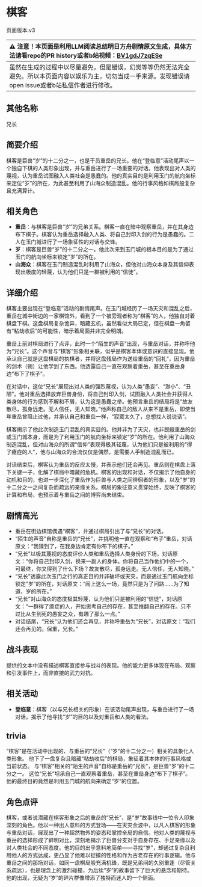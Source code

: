 # 棋客
页面版本:v3
 

| :warning: 注意！本页面是利用LLM阅读总结明日方舟剧情原文生成，具体方法请看repo的PR history或者b站视频：[BV1gdJ7zqESe](https://www.bilibili.com/video/BV1gdJ7zqESe/)         |
|:----------------------------|
| 虽然在生成的过程中以尽量避免，但是错误，幻觉等等仍然无法完全避免。所以本页面内容以娱乐为主，切勿当成一手来源。发现错误请open issue或者b站私信作者进行修改。|



## 其他名称
兄长
## 简要介绍
棋客是巨兽“岁”的十二分之一，也是干员重岳的兄长。他在“登临意”活动尾声以一个独自下棋的人类形象出现，并与重岳进行了一场重要的对话。他表现出对人类的蔑视，认为重岳试图融入人类社会是愚蠢的。他的真实目的是利用玉门的航向坐标来定位“岁”的所在，为此甚至利用了山海众制造混乱。他的行事风格如棋局般复杂且充满算计。
## 相关角色
-   **重岳**：与棋客是巨兽“岁”的兄弟关系。棋客一直在暗中观察重岳，并在其身边布下棋子。棋客认为重岳选择融入人类、将自己封印入剑的行为是愚蠢的。二人在玉门城进行了一场象征性的对话与交锋。
-   **岁**：棋客是巨兽“岁”的十二分之一。他此次来到玉门城的根本目的是为了通过玉门的航向坐标来锁定“岁”的所在。
-   **山海众**：棋客在玉门制造混乱时利用了山海众，但他对山海众本身及其信仰表现出极度的轻蔑，认为他们只是一群被利用的“信徒”。
## 详细介绍
棋客主要出现在“登临意”活动的剧情尾声。在玉门城经历了一场天灾和混乱之后，重岳在城中街边的一家棋馆外，看到了一个被旁观者称为“棋客”的人，他独自对着棋盘下棋。这盘棋局复杂诡异，暗藏玄机，虽然看似大局已定，但在棋盘一角留有“粘劫收后”的可能性，暗示着局面并非完全明朗。

重岳上前对棋局进行了点评，此时一个“陌生的声音”出现，与重岳对话，并称呼他为“兄长”。这个声音与“棋客”形象相关联，似乎是棋客本体或意识的直接显现。他承认自己就是这盘棋局的执棋者，并将这盘残局作为送给重岳的“回礼”，因为重岳的剑术（朔）让他学到了东西。他透露自己一直在观察着重岳，甚至在重岳身边“布下了棋子”。

在对话中，这位“兄长”展现出对人类的强烈蔑视，认为人类“愚妄”、“渺小”、“丑陋”。他对重岳选择放弃巨兽身份，将自己封印入剑，试图融入人类社会并获得人类身体的行为感到不解和不屑，认为这是愚蠢之举。他预言重岳的结局将是“故友散尽，孤身远走。无人信任，无人知晓。”他声称自己的敌人从来不是重岳，即使当年重岳曾阻止过他，并承认自己和重岳一样，“寂寞太久了，总想找人说说话”。

棋客揭示了他此次制造玉门混乱的真实目的。他并非为了天灾，也非觊觎重岳的剑或玉门城本身，而是为了利用玉门的航向坐标来锁定“岁”的所在。他利用了山海众制造混乱，但对山海众的所谓“信仰”表现得极其轻蔑，认为他们只是被利用的“得了癔症的人”，他与山海众的合流仅仅是偶然，是需要人手制造混乱而已。

对话结束后，棋客认为重岳的反应太慢，并表示他们还会再见。重岳则在棋盘上落下关键一子，化解了棋局中暗藏的危机。棋客的出现和对话，不仅揭示了他自身的动机和目的，也进一步深化了重岳作为巨兽与人类之间徘徊者的形象，以及“岁”的十二分之一之间复杂而疏远的亲缘关系。棋局的象征意义贯穿始终，反映了棋客的计算和布局，也预示着与重岳之间的博弈尚未结束。
## 剧情高光
- 重岳在街边棋馆偶遇“棋客”，并通过棋局引出了与“兄长”的对话。
- “陌生的声音”自称是重岳的“兄长”，并挑明他一直在观察和“布子”重岳，对话原文：“我猜到了，在我身边肯定有你布下的棋子。”
- “兄长”以极其蔑视的态度评价人类和重岳选择人类身份的下场，对话原文：“你将自己封印入剑，换来一副人的身体。你将自己当作他们中的一个，可最终，你又得到了什么下场？故友散尽，孤身远走。无人信任，无人知晓。”
- “兄长”透露此次玉门之行的真正目的并非破坏或天灾，而是通过玉门航向坐标锁定“岁”的所在，对话原文：“闹上这么一场，竟然只是为了问路......为了知道，岁的所在。”
- “兄长”对山海众的态度极其轻蔑，认为他们只是被利用的“信徒”，对话原文：“一群得了癔症的人，开始思考自己的存在，甚至推翻自己的存在。只不过比从生到死的愚妄之众，有趣了那么一点。”
- 对话结尾，“兄长”认为他们还会再见，并称呼重岳为“兄长”，对话原文：“我们还会再见的。保重，兄长。”
## 战斗表现
提供的文本中没有描述棋客直接参与战斗的表现。他的能力更多体现在布局、观察和引发事件上，而非直接的武力对抗。
## 相关活动
-   **登临意**：棋客（以与兄长相关的形象）在该活动尾声出现，与重岳进行了一场对话，揭示了他寻找“岁”的目的以及对重岳和人类的看法。
## trivia
“棋客”是在活动中出现的、与重岳的“兄长”（“岁”的十二分之一）相关的具象化人类形象。
他下了一盘复杂且暗藏“粘劫收后”的棋局，象征着其本体的行事风格或当前状态。
与“棋客”相关的“陌生的声音”自称是重岳的“兄长”，是巨兽“岁”的十二分之一。
这位“兄长”坦承自己一直观察着重岳，甚至在重岳身边“布下了棋子”。
他的最终目的竟然是利用玉门城的航向来确定“岁”的位置。
## 角色点评
棋客，或者说潜藏在棋客形象之后的重岳的“兄长”，是“岁”故事线中一位令人印象深刻的角色。他以一种出人意料的方式登场——在天灾余波中，以凡人棋客的形象与重岳对话，展现出了一种超然物外的姿态和掌控全局的自信。他对人类的蔑视与重岳的选择形成了鲜明对比，深刻地揭示了巨兽分支对于自身存在、手足亲缘以及对人类社会的不同态度。他的目的出乎意料地简单——寻找“岁”，却通过复杂且利用他人的方式达成，更凸显了他难以捉摸的性格和作为古老存在的行事逻辑。他与重岳之间的那场对话，如同一盘棋局般充满机锋，既是兄弟间的久别重逢（尽管关系疏远），也是理念上的激烈碰撞，为后续“岁”的故事留下了巨大的悬念和期待。他的出现，无疑为“岁”的碎片群像增添了独特而迷人的一个侧面。
